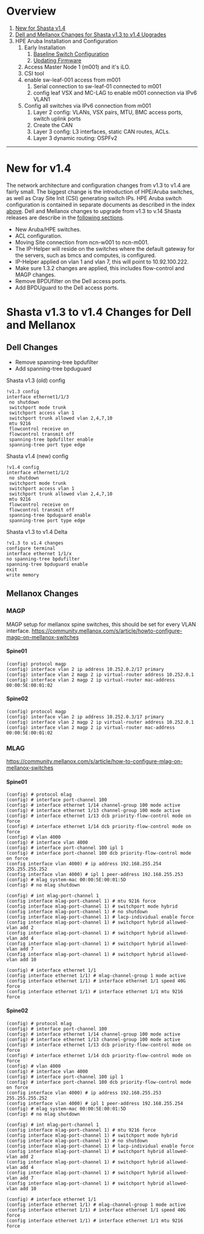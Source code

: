 # Overview
1. [New for Shasta v1.4](#new-for-v1.4)
1. [Dell and Mellanox Changes for Shasta v1.3 to v1.4 Upgrades](#shasta-v1.3-to-v1.4-changes) 
1. HPE Aruba Installation and Configuration
    1. Early Installation
        1. [Baseline Switch Configuration](402-MGMT-NET-BASE-CONFIG.md)
        1. [Updating Firmware](409-MGMT-NET-FIRMWARE-UPDATE.md)
    1. Access Master Node 1 (m001) and it's iLO.
    1. CSI tool
    1. enable sw-leaf-001 access from m001
        1. Serial connection to sw-leaf-01 connected to m001 
        1. config leaf VSX and MC-LAG to enable m001 connection via IPv6 VLAN1
    1. Config all switches via IPv6 connection from m001
        1. Layer 2 config: VLANs, VSX pairs, MTU, BMC access ports, switch uplink ports
        1. Create the CAN
        1. Layer 3 config: L3 interfaces, static CAN routes, ACLs.
        1. Layer 3 dynamic routing: OSPFv2

----------------------------------------

# New for v1.4
The network architecture and configuration changes from v1.3 to v1.4 are fairly small. The biggest change is the introduction of HPE/Aruba switches, as well as Cray Site Init (CSI) generating switch IPs. HPE Aruba switch configuration is contained in separate documents as described in the index [above](#overview).  Dell and Mellanox changes to upgrade from v1.3 to v.14 Shasta releases are describe in the [following sections](#shasta-v1.3-to-v1.4-changes-for-dell-and-mellanox).

*   New Aruba/HPE switches.
*   ACL configuration.
*   Moving Site connection from ncn-w001 to ncn-m001.
*   The IP-Helper will reside on the switches where the default gateway for the servers, such as bmcs and computes, is configured.
*   IP-Helper applied on vlan 1 and vlan 7, this will point to 10.92.100.222.
*   Make sure 1.3.2 changes are applied, this includes flow-control and MAGP changes.
*   Remove BPDUfilter on the Dell access ports.
*   Add BPDUguard to the Dell access ports.

 # Shasta v1.3 to v1.4 Changes for Dell and Mellanox
## Dell Changes
* Remove spanning-tree bpdufilter
* Add spanning-tree bpduguard

Shasta v1.3 (old) config
```
!v1.3 config
interface ethernet1/1/3
 no shutdown
 switchport mode trunk
 switchport access vlan 1
 switchport trunk allowed vlan 2,4,7,10
 mtu 9216
 flowcontrol receive on
 flowcontrol transmit off
 spanning-tree bpdufilter enable
 spanning-tree port type edge
```

Shasta v1.4 (new) config
```
!v1.4 config
interface ethernet1/1/2
 no shutdown
 switchport mode trunk
 switchport access vlan 1
 switchport trunk allowed vlan 2,4,7,10
 mtu 9216
 flowcontrol receive on
 flowcontrol transmit off
 spanning-tree bpduguard enable
 spanning-tree port type edge
```

Shasta v1.3 to v1.4 Delta
```
!v1.3 to v1.4 changes
configure terminal
interface ethernet 1/1/x
no spanning-tree bpdufilter 
spanning-tree bpduguard enable
exit
write memory
```

## Mellanox Changes
### MAGP
MAGP setup for mellanox spine switches, this should be set for every VLAN interface. 
https://community.mellanox.com/s/article/howto-configure-magp-on-mellanox-switches
#### Spine01
```
(config) protocol magp
(config) interface vlan 2 ip address 10.252.0.2/17 primary
(config) interface vlan 2 magp 2 ip virtual-router address 10.252.0.1
(config) interface vlan 2 magp 2 ip virtual-router mac-address 00:00:5E:00:01:02
```
#### Spine02
```
(config) protocol magp
(config) interface vlan 2 ip address 10.252.0.3/17 primary
(config) interface vlan 2 magp 2 ip virtual-router address 10.252.0.1
(config) interface vlan 2 magp 2 ip virtual-router mac-address 00:00:5E:00:01:02
```

### MLAG
https://community.mellanox.com/s/article/how-to-configure-mlag-on-mellanox-switches
#### Spine01
```
(config) # protocol mlag
(config) # interface port-channel 100
(config) # interface ethernet 1/14 channel-group 100 mode active
(config) # interface ethernet 1/13 channel-group 100 mode active
(config) # interface ethernet 1/13 dcb priority-flow-control mode on force
(config) # interface ethernet 1/14 dcb priority-flow-control mode on force
(config) # vlan 4000
(config) # interface vlan 4000
(config) # interface port-channel 100 ipl 1
(config) # interface port-channel 100 dcb priority-flow-control mode on force
(config interface vlan 4000) # ip address 192.168.255.254 255.255.255.252
(config interface vlan 4000) # ipl 1 peer-address 192.168.255.253
(config) # mlag system-mac 00:00:5E:00:01:5D
(config) # no mlag shutdown

(config) # int mlag-port-channel 1
(config interface mlag-port-channel 1) # mtu 9216 force
(config interface mlag-port-channel 1) # switchport mode hybrid
(config interface mlag-port-channel 1) # no shutdown
(config interface mlag-port-channel 1) # lacp-individual enable force
(config interface mlag-port-channel 1) # switchport hybrid allowed-vlan add 2
(config interface mlag-port-channel 1) # switchport hybrid allowed-vlan add 4
(config interface mlag-port-channel 1) # switchport hybrid allowed-vlan add 7
(config interface mlag-port-channel 1) # switchport hybrid allowed-vlan add 10

(config) # interface ethernet 1/1
(config interface ethernet 1/1) # mlag-channel-group 1 mode active
(config interface ethernet 1/1) # interface ethernet 1/1 speed 40G force
(config interface ethernet 1/1) # interface ethernet 1/1 mtu 9216 force
```

#### Spine02
```
(config) # protocol mlag
(config) # interface port-channel 100
(config) # interface ethernet 1/14 channel-group 100 mode active
(config) # interface ethernet 1/13 channel-group 100 mode active
(config) # interface ethernet 1/13 dcb priority-flow-control mode on force
(config) # interface ethernet 1/14 dcb priority-flow-control mode on force
(config) # vlan 4000
(config) # interface vlan 4000
(config) # interface port-channel 100 ipl 1
(config) # interface port-channel 100 dcb priority-flow-control mode on force
(config interface vlan 4000) # ip address 192.168.255.253 255.255.255.252
(config interface vlan 4000) # ipl 1 peer-address 192.168.255.254
(config) # mlag system-mac 00:00:5E:00:01:5D
(config) # no mlag shutdown

(config) # int mlag-port-channel 1
(config interface mlag-port-channel 1) # mtu 9216 force
(config interface mlag-port-channel 1) # switchport mode hybrid
(config interface mlag-port-channel 1) # no shutdown
(config interface mlag-port-channel 1) # lacp-individual enable force
(config interface mlag-port-channel 1) # switchport hybrid allowed-vlan add 2
(config interface mlag-port-channel 1) # switchport hybrid allowed-vlan add 4
(config interface mlag-port-channel 1) # switchport hybrid allowed-vlan add 7
(config interface mlag-port-channel 1) # switchport hybrid allowed-vlan add 10

(config) # interface ethernet 1/1
(config interface ethernet 1/1) # mlag-channel-group 1 mode active
(config interface ethernet 1/1) # interface ethernet 1/1 speed 40G force
(config interface ethernet 1/1) # interface ethernet 1/1 mtu 9216 force
```